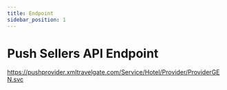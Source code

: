 ```yaml
---
title: Endpoint
sidebar_position: 1
---
```


# Push Sellers API Endpoint

https://pushprovider.xmltravelgate.com/Service/Hotel/Provider/ProviderGEN.svc